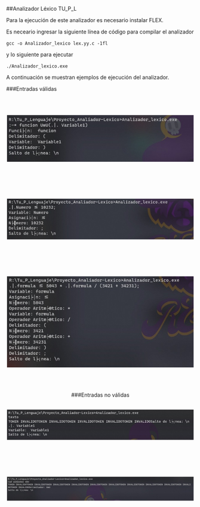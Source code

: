 ##Analizador Léxico TU_P_L

Para la ejecución de este analizador es necesario instalar FLEX. 

Es neceario ingresar la siguiente línea de código para compilar el analizador


```
gcc -o Analizador_lexico lex.yy.c -1fl
```

y lo siguiente para ejecutar

```
./Analizador_lexico.exe
```

A continuación se muestran ejemplos de ejecución del analizador.


###Entradas válidas
<div align="center">
<br>
<br>
<p align="center">
  <img src="B1.jpeg" alt="Bob" width="500"/>
</p>
<br>
<br>

<br>
<br>
<p align="center">
  <img src="B2.jpeg" alt="Bob" width="500"/>
</p>
<br>
<br>

<br>
<br>
<p align="center">
  <img src="B3.jpeg" alt="Bob" width="500"/>
</p>
<br>
<br>


###Entradas no válidas
<br>
<br>
<p align="center">
  <img src="E1.jpeg" alt="Bob" width="500"/>
</p>
<br>
<br>


<br>
<br>
<p align="center">
  <img src="E2.jpeg" alt="Bob" width="500"/>
</p>
<br>
<br>
</div>
